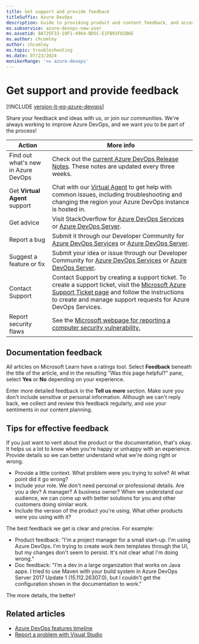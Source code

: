 ```yaml
---
title: Get support and provide feedback
titleSuffix: Azure DevOps
description: Guide to providing product and content feedback, and accessing support resources in Azure DevOps.
ms.subservice: azure-devops-new-user
ms.assetid: 8A725F33-19F1-4964-BD5C-E1FB92F02B6E
ms.author: chcomley
author: chcomley
ms.topic: troubleshooting
ms.date: 07/23/2024
monikerRange: '<= azure-devops'
---
```


# Get support and provide feedback

[!INCLUDE [version-lt-eq-azure-devops](../includes/version-lt-eq-azure-devops.md)]

Share your feedback and ideas with us, or join our communities. We're always working to improve Azure DevOps, and we want you to be part of the process!

|Action |More info  |
|---------|---------|
|Find out what's new in Azure DevOps   | Check out the [current Azure DevOps Release Notes](/azure/devops/server/release-notes/azuredevops2020). These notes are updated every three weeks. |
|Get **Virtual Agent** support   | Chat with our [Virtual Agent](https://go.microsoft.com/fwlink/?linkid=2160944) to get help with common issues, including troubleshooting and changing the region your Azure DevOps instance is hosted in.    |
|Get advice  | Visit StackOverflow for [Azure DevOps Services](https://stackoverflow.com/questions/tagged/vsts) or [Azure DevOps Server](https://stackoverflow.com/questions/tagged/tfs).        |
|Report a bug   | Submit it through our Developer Community for [Azure DevOps Services](https://developercommunity.visualstudio.com/AzureDevOps) or [Azure DevOps Server](https://developercommunity.visualstudio.com/spaces/22/index.html).        |
|Suggest a feature or fix    | Submit your idea or issue through our Developer Community for [Azure DevOps Services](https://developercommunity.visualstudio.com/content/idea/post.html?space=21) or [Azure DevOps Server](https://developercommunity.visualstudio.com/AzureDevOpsServerTFS).        |
| Contact Support     | Contact Support by creating a support ticket. To create a support ticket, visit the [Microsoft Azure Support Ticket page](https://azure.microsoft.com/support/create-ticket/) and follow the instructions to create and manage support requests for Azure DevOps Services.                      |
|Report security flaws | See the [Microsoft webpage for reporting a computer security vulnerability.](https://www.microsoft.com/msrc/faqs-report-an-issue?rtc=1)                                |

## Documentation feedback

All articles on Microsoft Learn have a ratings tool. Select **Feedback** beneath the title of the article, and in the resulting "Was this page helpful?" pane, select **Yes** or **No** depending on your experience.

Enter more detailed feedback in the **Tell us more** section. Make sure you don't include sensitive or personal information. Although we can't reply back, we collect and review this feedback regularly, and use your sentiments in our content planning.

## Tips for effective feedback

If you just want to vent about the product or the documentation, that's okay. It helps us a lot to know when you're happy or unhappy with an experience. Provide details so we can better understand what we're doing right or wrong.

* Provide a little context. What problem were you trying to solve? At what point did it go wrong?
* Include your role. We don't need personal or professional details. Are you a dev? A manager? A business owner? When we understand our audience, we can come up with better solutions for you and other customers doing similar work.
* Include the version of the product you're using. What other products were you using with it?

The best feedback we get is clear and precise. For example:

* Product feedback: "I'm a project manager for a small start-up. I'm using Azure DevOps. I'm trying to create work item templates through the UI, but my changes don't seem to persist. It's not clear what I'm doing wrong."
* Doc feedback: "I'm a dev in a large organization that works on Java apps. I tried to use Maven with your build system in Azure DevOps Server 2017 Update 1 (15.112.26307.0), but I couldn't get the configuration shown in the documentation to work."

The more details, the better!

## Related articles

* [Azure DevOps features timeline](/azure/devops/release-notes/features-timeline)
* [Report a problem with Visual Studio](/visualstudio/ide/how-to-report-a-problem-with-visual-studio-2017)
